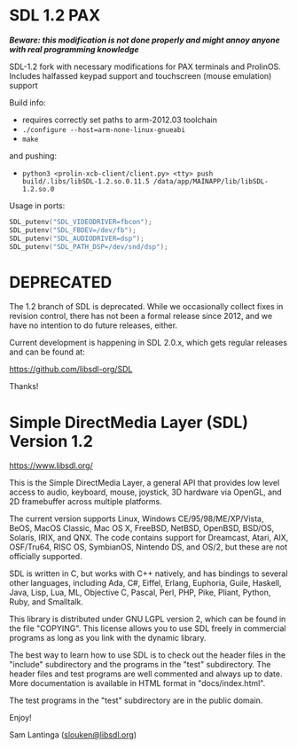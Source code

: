 # SDL 1.2 PAX

***Beware: this modification is not done properly and might annoy anyone with real programming knowledge***

SDL-1.2 fork with necessary modifications for PAX terminals and ProlinOS. Includes halfassed keypad support and touchscreen (mouse emulation) support

Build info:
* requires correctly set paths to arm-2012.03 toolchain
* `./configure --host=arm-none-linux-gnueabi`
* `make`

and pushing:
* `python3 <prolin-xcb-client/client.py> <tty> push build/.libs/libSDL-1.2.so.0.11.5 /data/app/MAINAPP/lib/libSDL-1.2.so.0`

Usage in ports:
```c
SDL_putenv("SDL_VIDEODRIVER=fbcon");
SDL_putenv("SDL_FBDEV=/dev/fb");
SDL_putenv("SDL_AUDIODRIVER=dsp");
SDL_putenv("SDL_PATH_DSP=/dev/snd/dsp");
```

# DEPRECATED

The 1.2 branch of SDL is deprecated. While we occasionally collect fixes
in revision control, there has not been a formal release since 2012, and
we have no intention to do future releases, either.

Current development is happening in SDL 2.0.x, which gets regular
releases and can be found at:

https://github.com/libsdl-org/SDL

Thanks!



# Simple DirectMedia Layer (SDL) Version 1.2

https://www.libsdl.org/

This is the Simple DirectMedia Layer, a general API that provides low
level access to audio, keyboard, mouse, joystick, 3D hardware via OpenGL,
and 2D framebuffer across multiple platforms.

The current version supports Linux, Windows CE/95/98/ME/XP/Vista, BeOS,
MacOS Classic, Mac OS X, FreeBSD, NetBSD, OpenBSD, BSD/OS, Solaris, IRIX,
and QNX.  The code contains support for Dreamcast, Atari, AIX, OSF/Tru64,
RISC OS, SymbianOS, Nintendo DS, and OS/2, but these are not officially
supported.

SDL is written in C, but works with C++ natively, and has bindings to
several other languages, including Ada, C#, Eiffel, Erlang, Euphoria,
Guile, Haskell, Java, Lisp, Lua, ML, Objective C, Pascal, Perl, PHP,
Pike, Pliant, Python, Ruby, and Smalltalk.

This library is distributed under GNU LGPL version 2, which can be
found in the file  "COPYING".  This license allows you to use SDL
freely in commercial programs as long as you link with the dynamic
library.

The best way to learn how to use SDL is to check out the header files in
the "include" subdirectory and the programs in the "test" subdirectory.
The header files and test programs are well commented and always up to date.
More documentation is available in HTML format in "docs/index.html".

The test programs in the "test" subdirectory are in the public domain.

Enjoy!

Sam Lantinga (slouken@libsdl.org)

